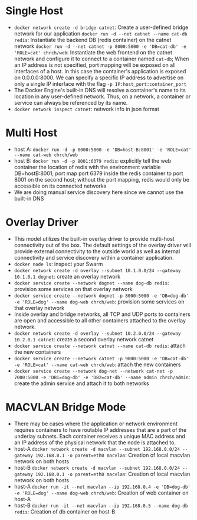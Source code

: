 # Single Host

- `docker network create -d bridge catnet`: Create a user-defined bridge network for our application
`docker run -d --net catnet --name cat-db redis`: Instantiate the backend DB (redis container) on the catnet network
`docker run -d --net catnet -p 8000:5000 -e 'DB=cat-db' -e 'ROLE=cat' chrch/web`: Instantiate the web frontend on the catnet network and configure it to connect to a container named `cat-db`; When an IP address is not specified, port mapping will be exposed on all interfaces of a host. In this case the container's application is exposed on 0.0.0.0:8000. We can specify a specific IP address to advertise on only a single IP interface with the flag `-p IP:host_port:container_port`
- The Docker Engine's built-in DNS will resolve a container's name to its location in any user-defined network. Thus, on a network, a container or service can always be referenced by its name.
- `docker network inspect catnet`: network info in json format

# Multi Host

- host A: `docker run -d -p 8000:5000 -e 'DB=host-B:8001' -e 'ROLE=cat' --name cat-web chrch/web`
- host B: `docker run -d -p 8001:6379 redis`: explicitly tell the web container the location of redis with the environment variable DB=hostB:8001; port map port 6379 inside the redis container to port 8001 on the second host; without the port mapping, redis would only be accessible on its connected networks
- We are doing manual service discovery here since we cannot use the built-in DNS

# Overlay Driver

- This model utilizes the built-in overlay driver to provide multi-host connectivity out of the box. The default settings of the overlay driver will provide external connectivity to the outside world as well as internal connectivity and service discovery within a container application.
- `docker node ls`: inspect your Swarm
- `docker network create -d overlay --subnet 10.1.0.0/24 --gateway 10.1.0.1 dognet`: create an overlay network
- `docker service create --network dognet --name dog-db redis`: provision some services on that overlay network
- `docker service create --network dognet -p 8000:5000 -e 'DB=dog-db' -e 'ROLE=dog' --name dog-web chrch/web`: provision some services on that overlay network
- Inside overlay and bridge networks, all TCP and UDP ports to containers are open and accessible to all other containers attached to the overlay network.
- `docker network create -d overlay --subnet 10.2.0.0/24 --gateway 10.2.0.1 catnet`: create a second overlay network catnet
- `docker service create --network catnet --name cat-db redis`: attach the new containers
- `docker service create --network catnet -p 9000:5000 -e 'DB=cat-db' -e 'ROLE=cat' --name cat-web chrch/web`: attach the new containers
- `docker service create --network dog-net --network cat-net -p 7000:5000 -e 'DB1=dog-db' -e 'DB2=cat-db' --name admin chrch/admin`: create the admin service and attach it to both networks

# MACVLAN Bridge Mode

- There may be cases where the application or network environment requires containers to have routable IP addresses that are a part of the underlay subnets. Each container receives a unique MAC address and an IP address of the physical network that the node is attached to.
- host-A `docker network create -d macvlan --subnet 192.168.0.0/24 --gateway 192.168.0.1 -o parent=eth0 macvlan`: Creation of local macvlan network on both hosts
- host-B `docker network create -d macvlan --subnet 192.168.0.0/24 --gateway 192.168.0.1 -o parent=eth0 macvlan`: Creation of local macvlan network on both hosts
- host-A `docker run -it --net macvlan --ip 192.168.0.4 -e 'DB=dog-db' -e 'ROLE=dog' --name dog-web chrch/web`: Creation of web container on host-A
- host-B `docker run -it --net macvlan --ip 192.168.0.5 --name dog-db redis`: Creation of db container on host-B
